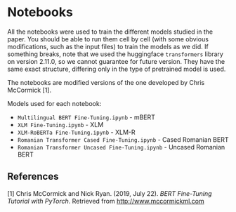 # Notebooks

All the notebooks were used to train the different models studied in the paper. You should be able to run them cell by cell (with some obvious modifications, such as the input files) to train the models as we did. If something breaks, note that we used the huggingface `transformers` library on version 2.11.0, so we cannot guarantee for future version. They have the same exact structure, differing only in the type of pretrained model is used.

The notebooks are modified versions of the one developed by Chris McCormick [1].

Models used for each notebook:
- `Multilingual BERT Fine-Tuning.ipynb` - mBERT
- `XLM Fine-Tuning.ipynb` - XLM
- `XLM-RoBERTa Fine-Tuning.ipynb` - XLM-R
- `Romanian Transformer Cased Fine-Tuning.ipynb` - Cased Romanian BERT
- `Romanian Transformer Uncased Fine-Tuning.ipynb` - Uncased Romanian BERT


## References

[1] Chris McCormick and Nick Ryan. (2019, July 22). _BERT Fine-Tuning Tutorial with PyTorch_. Retrieved from http://www.mccormickml.com